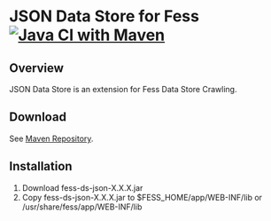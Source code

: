 JSON Data Store for Fess
[![Java CI with Maven](https://github.com/codelibs/fess-ds-json/actions/workflows/maven.yml/badge.svg)](https://github.com/codelibs/fess-ds-json/actions/workflows/maven.yml)
==========================

## Overview

JSON Data Store is an extension for Fess Data Store Crawling.

## Download

See [Maven Repository](http://central.maven.org/maven2/org/codelibs/fess/fess-ds-json/).

## Installation

1. Download fess-ds-json-X.X.X.jar
2. Copy fess-ds-json-X.X.X.jar to $FESS\_HOME/app/WEB-INF/lib or /usr/share/fess/app/WEB-INF/lib

